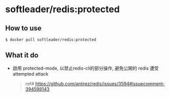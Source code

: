 # softleader/redis:protected

## How to use

```
$ docker pull softleader/redis:protected
```

## What it do

- 啟用 protected-mode, 以禁止redis-cli的部分操作, 避免公開的 redis 遭受 attempted attack
    > ref# https://github.com/antirez/redis/issues/3594#issuecomment-394598143
